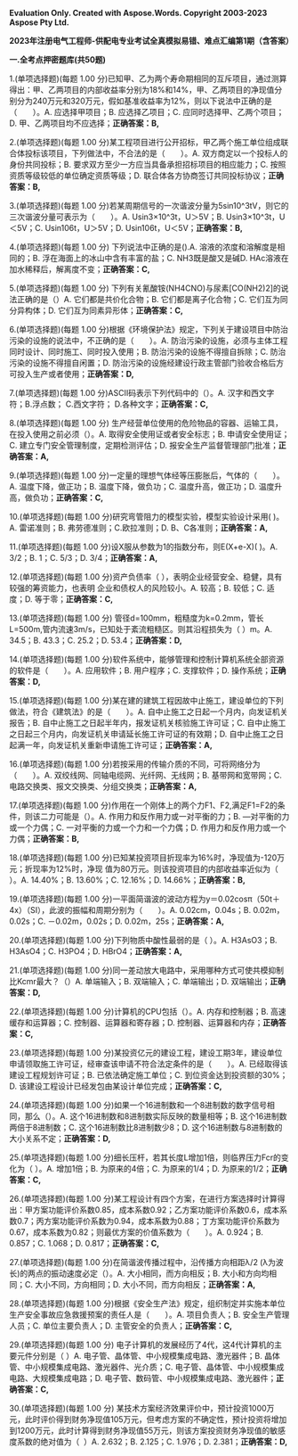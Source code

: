 ﻿**Evaluation Only. Created with Aspose.Words. Copyright 2003-2023 Aspose Pty Ltd.**

**2023年注册电气工程师-供配电专业考试全真模拟易错、难点汇编第1期（含答案）**

**一.全考点押密题库(共50题)**

1\.(单项选择题)(每题 1.00 分)已知甲、乙为两个寿命期相同的互斥项目，通过测算得出：甲、乙两项目的内部收益率分别为18%和14%，甲、乙两项目的净现值分别分为240万元和320万元，假如基准收益率为12%，则以下说法中正确的是（　　）。A. 应选择甲项目；B. 应选择乙项目；C. 应同时选择甲、乙两个项目；D. 甲、乙两项目均不应选择；**正确答案：B,**

2\.(单项选择题)(每题 1.00 分)某工程项目进行公开招标，甲乙两个施工单位组成联合体投标该项目，下列做法中，不合法的是（　　）。A. 双方商定以一个投标人的身份共同投标；B. 要求双方至少一方应当具备承担招标项目的相应能力；C. 按照资质等级较低的单位确定资质等级；D. 联合体各方协商签订共同投标协议；**正确答案：B,**

3\.(单项选择题)(每题 1.00 分)若某周期信号的一次谐波分量为5sin10^3tV，则它的三次谐波分量可表示为（　　）。A. Usin3×10^3t，U＞5V；B. Usin3×10^3t，U＜5V；C. Usin106t，U＞5V；D. Usin106t，U＜5V；**正确答案：B,**

4\.(单项选择题)(每题 1.00 分) 下列说法中正确的是().A. 溶液的浓度和溶解度是相同的；B. 浮在海面上的冰山中含有丰富的盐；C. NH3既是酸又是碱D. HAc溶液在加水稀释后，解离度不变；**正确答案：C,**

5\.(单项选择题)(每题 1.00 分) 下列有关氰酸铵(NH4CNO)与尿素[CO(NH2)2]的说法正确的是（）A. 它们都是共价化合物；B. 它们都是离子化合物；C. 它们互为同分异构体；D. 它们互为同素异形体；**正确答案：C,**

6\.(单项选择题)(每题 1.00 分)根据《环境保护法》规定，下列关于建设项目中防治污染的设施的说法中，不正确的是（　　）。A. 防治污染的设施，必须与主体工程同时设计、同时施工、同时投入使用；B. 防治污染的设施不得擅自拆除；C. 防治污染的设施不得擅自闲置；D. 防治污染的设施经建设行政主管部门验收合格后方可投入生产或者使用；**正确答案：D,**

7\.(单项选择题)(每题 1.00 分)ASCII码表示下列代码中的（）。A. 汉字和西文字符；B.浮点数； C.西文字符； D.各种文字；**正确答案：C,**

8\.(单项选择题)(每题 1.00 分) 生产经营单位使用的危险物品的容器、运输工具，在投入使用之前必须（）。A. 取得安全使用证或者安全标志；B. 申请安全使用证；C. 建立专门安全管理制度，定期检测评估；D. 报安全生产监督管理部门批准；**正确答案：A,**

9\.(单项选择题)(每题 1.00 分)一定量的理想气体经等压膨胀后，气体的（　　）。A. 温度下降，做正功；B. 温度下降，做负功；C. 温度升高，做正功；D. 温度升高，做负功；**正确答案：C,**

10\.(单项选择题)(每题 1.00 分)研究弯管阻力的模型实验，模型实验设计采用( )。A. 雷诺准则；B. 弗劳德准则；C.欧拉准则；D. B、C各准则；**正确答案：A,**

11\.(单项选择题)(每题 1.00 分)设X服从参数为1的指数分布，则E(X+e-X)( )。A. 3/2；B. 1；C. 5/3；D. 3/4；**正确答案：A,**

12\.(单项选择题)(每题 1.00 分)资产负债率（ ），表明企业经营安全、稳健，具有较强的筹资能力，也表明 企业和债权人的风险较小。A. 较高；B. 较低；C. 适度；D. 等于零；**正确答案：C,**

13\.(单项选择题)(每题 1.00 分)
管径d=100mm，粗糙度为k=0.2mm，管长L=500m,管内流速3m/s，已知处于紊流粗糙区。则其沿程损失为（ ）m。A. 34.5；B. 43.3；C. 25.2；D. 53.4；**正确答案：D,**

14\.(单项选择题)(每题 1.00 分)软件系统中，能够管理和控制计算机系统全部资源的软件是（　　）。A. 应用软件；B. 用户程序；C. 支撑软件；D. 操作系统；**正确答案：D,**

15\.(单项选择题)(每题 1.00 分)某在建的建筑工程因故中止施工，建设单位的下列做法，符合《建筑法》的是（　　）。A. 自中止施工之日起一个月内，向发证机关报告；B. 自中止施工之日起半年内，报发证机关核验施工许可证；C. 自中止施工之日起三个月内，向发证机关申请延长施工许可证的有效期；D. 自中止施工之日起满一年，向发证机关重新申请施工许可证；**正确答案：A,**

16\.(单项选择题)(每题 1.00 分)若按采用的传输介质的不同，可将网络分为（　　）。A. 双绞线网、同轴电缆网、光纤网、无线网；B. 基带网和宽带网；C. 电路交换类、报文交换类、分组交换类；**正确答案：A,**

17\.(单项选择题)(每题 1.00 分)作用在一个刚体上的两个力F1、F2,满足F1=F2的条件，则该二力可能是（）。A. 作用力和反作用力或一对平衡的力；B. —对平衡的力或一个力偶；C. 一对平衡的力或一个力和一个力偶；D. 作用力和反作用力或一个力偶；**正确答案：B,**

18\.(单项选择题)(每题 1.00 分)已知某投资项目折现率为16%时，净现值为-120万元；折现率为12%时，净现 值为80万元。则该投资项目的内部收益率近似为（ ）。A. 14.40%；B. 13.60%；C. 12.16%；D. 14.66%；**正确答案：B,**

19\.(单项选择题)(每题 1.00 分)一平面简谐波的波动方程为y＝0.02cosπ（50t＋4x）（SI），此波的振幅和周期分别为（　　）。A. 0.02cm，0.04s；B. 0.02m，0.02s；C. －0.02m，0.02s；D. 0.02m，25s；**正确答案：A,**

20\.(单项选择题)(每题 1.00 分)下列物质中酸性最弱的是（ ）。A. H3AsO3；B. H3AsO4；C. H3PO4；D. HBrO4；**正确答案：A,**

21\.(单项选择题)(每题 1.00 分)同一差动放大电路中，采用哪种方式可使共模抑制比Kcmr最大？（）A. 单端输入；B. 双端输入；C. 单端输出；D. 双端输出；**正确答案：D,**

22\.(单项选择题)(每题 1.00 分)计算机的CPU包括（）。A. 内存和控制器；B. 高速缓存和运算器；C. 控制器、运算器和寄存器；D. 控制器、运算器和内存；**正确答案：C,**

23\.(单项选择题)(每题 1.00 分)某投资亿元的建设工程，建设工期3年，建设单位申请领取施工许可证，经审查该申请不符合法定条件的是（　　）。A. 已经取得该建设工程规划许可证；B. 已依法确定施工单位；C. 到位资金达到投资额的30%；D. 该建设工程设计已经发包由某设计单位完成；**正确答案：C,**

24\.(单项选择题)(每题 1.00 分)如果一个16进制数和一个8进制数的数字信号相同，那么（）。A. 这个16进制数和8进制数实际反映的数量相等；B. 这个16进制数两倍于8进制数；C. 这个16进制数比8进制数少8；D. 这个16进制数与8进制数的大小关系不定；**正确答案：D,**

25\.(单项选择题)(每题 1.00 分)细长压杆，若其长度L增加1倍，则临界压力Fcr的变化为（ ）。A. 增加1倍；B. 为原来的4倍；C. 为原来的1/4；D. 为原来的1/2；**正确答案：C,**

26\.(单项选择题)(每题 1.00 分)某工程设计有四个方案，在进行方案选择时计算得出：甲方案功能评价系数0.85，成本系数0.92；乙方案功能评价系数0.6，成本系数0.7；丙方案功能评价系数为0.94，成本系数为0.88；丁方案功能评价系数为0.67，成本系数为0.82；则最优方案的价值系数为（　　）。A. 0.924；B. 0.857；C. 1.068；D. 0.817；**正确答案：C,**

27\.(单项选择题)(每题 1.00 分)在简谐波传播过程中，沿传播方向相距λ/2 (λ为波长)的两点的振动速度必定（）。A. 大小相同，而方向相反；B. 大小和方向均相同；C. 大小不同，方向相同；D. 大小不同，而方向相反；**正确答案：A,**

28\.(单项选择题)(每题 1.00 分)根据《安全生产法》规定，组织制定并实施本单位生产安全事故应急救援预案的责任人是（　　）。A. 项目负责人；B. 安全生产管理人员；C. 单位主要负责人；D. 主管安全的负责人；**正确答案：C,**

29\.(单项选择题)(每题 1.00 分) 电子计算机的发展经历了4代，这4代计算机的主要元件分别是（ ）A. 电子管、晶体管、中小规模集成电路、激光器件；B. 晶体管、中小规模集成电路、激光器件、光介质；C. 电子管、晶体管、中小规模集成电路、大规模集成电路；D. 电子管、数码管、中小规模集成电路、激光器件；**正确答案：C,**

30\.(单项选择题)(每题 1.00 分) 某技术方案经济效果评价中，预计投资1000万元，此时评价得到财务净现值105万元，但考虑方案的不确定性，预计投资将增加到1200万元，此时计算得到财务净现值55万元，则该方案投资财务净现值的敏感度系数的绝对值为（  ）A. 2.632；B. 2.125；C. 1.976；D. 2.381；**正确答案：D,**


